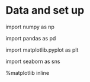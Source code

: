 # Data and set up

import numpy as np

import pandas as pd

import matplotlib.pyplot as plt

import seaborn as sns

%matplotlib inline


